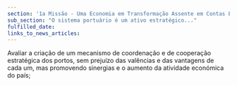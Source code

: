 ```yaml
---
section: '1a Missão - Uma Economia em Transformação Assente em Contas Equilibradas'
sub_section: "O sistema portuário é um ativo estratégico..."
fulfilled_date:
links_to_news_articles:
---
```


Avaliar a criação de um mecanismo de coordenação e de cooperação estratégica dos portos, sem prejuízo das valências e das vantagens de cada um, mas promovendo sinergias e o aumento da atividade económica do país;